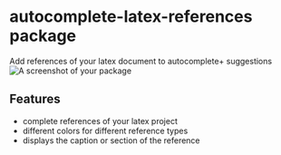# autocomplete-latex-references package

Add references of your latex document to autocomplete+ suggestions
![A screenshot of your package]()

## Features
* complete references of your latex project
* different colors for different reference types
* displays the caption or section of the reference
